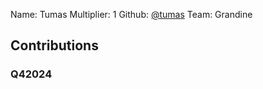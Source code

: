 Name: Tumas
Multiplier: 1
Github: [@tumas](https://github.com/tumas)
Team: Grandine

## Contributions
### Q42024
